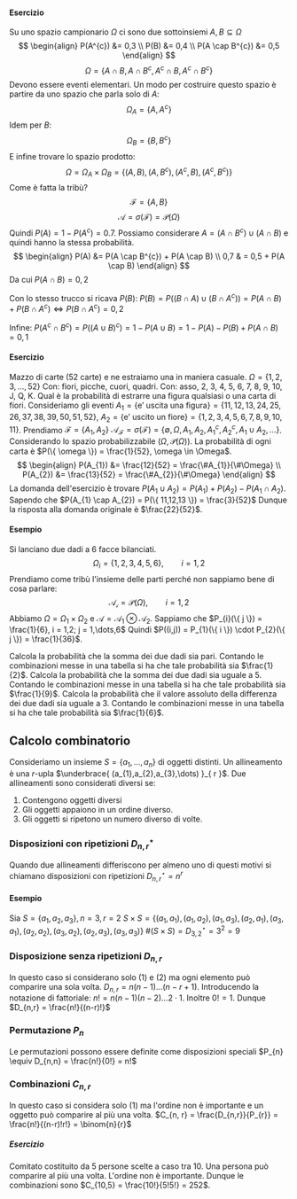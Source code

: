 #### Esercizio
Su uno spazio campionario $\Omega$ ci sono due sottoinsiemi $A, B \subseteq \Omega$
$$
\begin{align}
P(A^{c}) &= 0,3 \\
P(B) &= 0,4 \\
P(A \cap B^{c}) &= 0,5
\end{align}
$$
$$
\Omega = \{A \cap B, A \cap B^{c}, A^{c} \cap B, A^{c} \cap B^{c}\}
$$
Devono essere eventi elementari.
Un modo per costruire questo spazio è partire da uno spazio che parla solo di $A$:
$$
\Omega_{A} = \{ A, A^{c} \}
$$
Idem per $B$:
$$
\Omega_{B} = \{ B, B^{c} \}
$$
E infine trovare lo spazio prodotto:
$$
\Omega = \Omega_{A} \times \Omega_{B} = \{ (A, B), (A, B^{c}), (A^{c}, B), (A^{c}, B^{c}) \}
$$
Come è fatta la tribù?
$$
\mathcal{F} = \{ A, B \}
$$
$$
\mathcal{A} = \sigma(\mathcal{F}) = \mathcal{P}(\Omega)
$$
Quindi $P(A) = 1 - P(A^{c}) = 0.7$.
Possiamo considerare $A = (A \cap B^{c}) \cup (A \cap B)$ e quindi hanno la stessa probabilità.
$$
\begin{align}
P(A) &= P(A \cap B^{c}) + P(A \cap B) \\
0,7  & = 0,5 + P(A \cap B)
\end{align}
$$
Da cui $P(A \cap B) = 0,2$

Con lo stesso trucco si ricava $P(B)$:
$P(B) = P((B \cap A) \cup (B \cap A^{c})) = P(A \cap B) + P(B \cap A^{c}) \Longleftrightarrow P(B \cap A^{c}) = 0,2$

Infine:
$P(A^{c}\cap B^{c}) = P((A \cup B)^{c}) = 1 - P(A \cup B) = 1 - P(A) - P(B) + P(A \cap B) = 0,1$

#### Esercizio
Mazzo di carte (52 carte) e ne estraiamo una in maniera casuale.
$\Omega = \{ 1,2,3,\dots,52 \}$
Con: fiori, picche, cuori, quadri. Con: asso, 2, 3, 4, 5, 6, 7, 8, 9, 10, J, Q, K.
Qual è la probabilità di estrarre una figura qualsiasi o una carta di fiori.
Consideriamo gli eventi $A_{1} = \{ \text{e'  uscita una figura} \} = \{ 11,12,13,24,25,26,37,38,39, 50, 51, 52 \}$, $A_{2} = \{ \text{e' uscito un fiore} \} = \{ 1,2,3,4,5,6,7,8,9,10,11 \}$.
Prendiamo $\mathcal{F} = \{ A_{1}, A_{2} \}$
$\mathcal{A}_{\mathcal{F}} = \sigma(\mathcal{F}) = \{ \emptyset, \Omega, A_{1}, A_{2}, A_{1}^{c}, A_{2}^{c}, A_{1} \cup A_{2}, \dots \}$.
Considerando lo spazio probabilizzabile $(\Omega, \mathcal{P}(\Omega))$.
La probabilità di ogni carta è $P(\{ \omega \}) = \frac{1}{52}, \omega \in \Omega$.
$$
\begin{align}
P(A_{1}) &= \frac{12}{52} = \frac{\#A_{1}}{\#\Omega} \\
P(A_{2}) &= \frac{13}{52} = \frac{\#A_{2}}{\#\Omega}
\end{align}
$$
La domanda dell'esercizio è trovare $P(A_{1} \cup A_{2}) = P(A_{1}) + P(A_{2}) - P(A_{1} \cap A_{2})$.
Sapendo che $P(A_{1} \cap A_{2}) = P(\{ 11,12,13 \}) = \frac{3}{52}$
Dunque la risposta alla domanda originale è $\frac{22}{52}$.
#### Esempio
Si lanciano due dadi a $6$ facce bilanciati.
$$
\Omega_{i} = \{ 1,2,3,4,5,6 \}, \qquad i = 1,2
$$
Prendiamo come tribù l'insieme delle parti perché non sappiamo bene di cosa parlare:
$$
\mathcal{A_{i}} = \mathcal{P}(\Omega), \qquad i=1,2
$$
Abbiamo $\Omega = \Omega_{1} \times \Omega_{2}$ e $\mathcal{A} = \mathcal{A}_{1} \otimes \mathcal{A}_{2}$.
Sappiamo che $P_{i}(\{ j \}) = \frac{1}{6}, i = 1,2; j = 1,\dots,6$
Quindi $P((i,j)) = P_{1}(\{ i \}) \cdot P_{2}(\{ j \}) = \frac{1}{36}$.

Calcola la probabilità che la somma dei due dadi sia pari.
Contando le combinazioni messe in una tabella si ha che tale probabilità sia $\frac{1}{2}$.
Calcola la probabilità che la somma dei due dadi sia uguale a $5$.
Contando le combinazioni messe in una tabella si ha che tale probabilità sia $\frac{1}{9}$.
Calcola la probabilità che il valore assoluto della differenza dei due dadi sia uguale a $3$.
Contando le combinazioni messe in una tabella si ha che tale probabilità sia $\frac{1}{6}$.

## Calcolo combinatorio
Consideriamo un insieme $S = \{ a_{1}, \dots,a_{n} \}$ di oggetti distinti.
Un allineamento è una $r$-upla $\underbrace{ (a_{1},a_{2},a_{3},\dots) }_{ r }$. Due allineamenti sono considerati diversi se:
1. Contengono oggetti diversi
2. Gli oggetti appaiono in un ordine diverso.
3. Gli oggetti si ripetono un numero diverso di volte.

### Disposizioni con ripetizioni $D_{n,r}^{\star}$
Quando due allineamenti differiscono per almeno uno di questi motivi si chiamano disposizioni con ripetizioni $D_{n,r}^{\star} = n^{r}$
#### Esempio
Sia $S = \{ a_{1},a_{2},a_{3} \}, n = 3, r = 2$
$S \times S = \{ (a_{1},a_{1}), (a_{1},a_{2}), (a_{1},a_{3}), (a_{2},a_{1}), (a_{3},a_{1}), (a_{2},a_{2}), (a_{3},a_{2}), (a_{2},a_{3}), (a_{3},a_{3}) \}$
$\#(S\times S) = D_{3,2}^{\star} = 3^{2} = 9$

### Disposizione senza ripetizioni $D_{n, r}$
In questo caso si considerano solo (1) e (2) ma ogni elemento può comparire una sola volta.
$D_{n, r} = n(n-1)\dots(n-r+1)$.
Introducendo la notazione di fattoriale: $n! = n(n-1)(n-2)\dots 2\cdot 1$. Inoltre $0! = 1$.
Dunque $D_{n,r} = \frac{n!}{(n-r)!}$
### Permutazione $P_{n}$
Le permutazioni possono essere definite come disposizioni speciali $P_{n} \equiv D_{n,n} = \frac{n!}{0!} = n!$
### Combinazioni $C_{n,r}$
In questo caso si considera solo (1) ma l'ordine non è importante e un oggetto può comparire al più una volta.
$C_{n, r} = \frac{D_{n,r}}{P_{r}} = \frac{n!}{(n-r)!r!} = \binom{n}{r}$
##### Esercizio
Comitato costituito da $5$ persone scelte a caso tra $10$.
Una persona può comparire al più una volta. L'ordine non è importante.
Dunque le combinazioni sono $C_{10,5} = \frac{10!}{5!5!} = 252$.